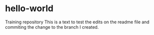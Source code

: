 # hello-world
Training repository
This is a text to test the edits on the readme file and commiting the change to the branch I created.

